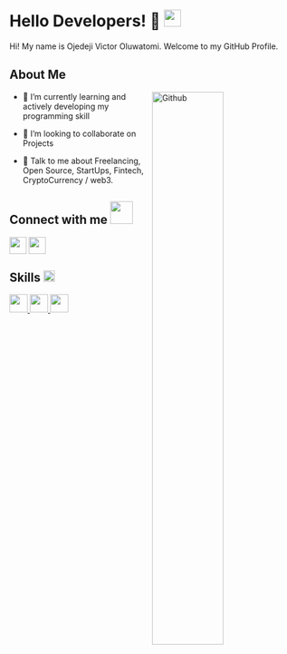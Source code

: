 <h1> Hello Developers! 👋 <img src = "https://raw.githubusercontent.com/MartinHeinz/MartinHeinz/master/wave.gif" width = 30px> </h1>
<p align='center'>

</p>
<div size='20px'> Hi! My name is Ojedeji Victor Oluwatomi. Welcome to my GitHub Profile.
</div>

<h2> About Me </h2>


<img width="50%" align="right" alt="Github" src="https://raw.githubusercontent.com/onimur/.github/master/.resources/git-header.svg" />



- 🌱 I’m currently learning and actively developing my programming skill

- 👯 I’m looking to collaborate on Projects

- 💬 Talk to me about Freelancing, Open Source, StartUps, Fintech, CryptoCurrency / web3.

<h2> Connect with me <img src='https://raw.githubusercontent.com/ShahriarShafin/ShahriarShafin/main/Assets/handshake.gif' width="40px"> </h2>
<a href = 'https://www.linkedin.com/in/victor-ojedeji-30b667147/'> <img width = '30px' align= 'center' src="https://raw.githubusercontent.com/rahulbanerjee26/githubAboutMeGenerator/main/icons/linked-in-alt.svg"/></a> 
<a href = 'https://twitter.com/Hack_Bishop'> <img width = '30px' align= 'center' src="https://raw.githubusercontent.com/rahulbanerjee26/githubAboutMeGenerator/main/icons/twitter.svg"/></a>

<h2> Skills <img src = "https://media2.giphy.com/media/QssGEmpkyEOhBCb7e1/giphy.gif?cid=ecf05e47a0n3gi1bfqntqmob8g9aid1oyj2wr3ds3mg700bl&rid=giphy.gif" width = 20px> </h2>
<a href="#"> <img width ='32px' src ='https://img.icons8.com/color/344/javascript--v1.png'> </a>
<a href= "https://github.com/victorojedeji?tab=repositories&q=&type=&language=html&sort=" > <img width ='32px' src ='https://img.icons8.com/color/344/html-5--v1.png'> </a>
<a href= "https://github.com/victorojedeji?tab=repositories&q=&type=&language=css&sort=" > <img width ='32px' src ='https://img.icons8.com/color/344/css3.png'> </a>


